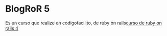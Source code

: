 # BlogRoR 5 

Es un curso que realize en codigofacilito, de ruby on rails[curso de ruby on rails 4](https://codigofacilito.com/cursos/rails)
